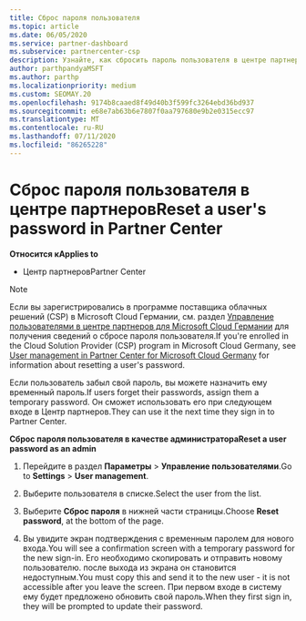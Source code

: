 ```yaml
---
title: Сброс пароля пользователя
ms.topic: article
ms.date: 06/05/2020
ms.service: partner-dashboard
ms.subservice: partnercenter-csp
description: Узнайте, как сбросить пароль пользователя в центре партнеров. Пользователи получат временный пароль при следующем входе в центр партнеров.
author: parthpandyaMSFT
ms.author: parthp
ms.localizationpriority: medium
ms.custom: SEOMAY.20
ms.openlocfilehash: 9174b8caaed8f49d40b3f599fc3264ebd36bd937
ms.sourcegitcommit: e68e7ab63b6e7807f0aa797680e9b2e0315ecc97
ms.translationtype: MT
ms.contentlocale: ru-RU
ms.lasthandoff: 07/11/2020
ms.locfileid: "86265228"
---
```

# <a name="reset-a-users-password-in-partner-center"></a><span data-ttu-id="dc336-104">Сброс пароля пользователя в центре партнеров</span><span class="sxs-lookup"><span data-stu-id="dc336-104">Reset a user's password in Partner Center</span></span>

<span data-ttu-id="dc336-105">**Относится к**</span><span class="sxs-lookup"><span data-stu-id="dc336-105">**Applies to**</span></span>

- <span data-ttu-id="dc336-106">Центр партнеров</span><span class="sxs-lookup"><span data-stu-id="dc336-106">Partner Center</span></span>

> [!NOTE]  
> <span data-ttu-id="dc336-107">Если вы зарегистрировались в программе поставщика облачных решений (CSP) в Microsoft Cloud Германии, см. раздел [Управление пользователями в центре партнеров для Microsoft Cloud Германии](user-management-in-partner-center-for-microsoft-cloud-germany.md) для получения сведений о сбросе пароля пользователя.</span><span class="sxs-lookup"><span data-stu-id="dc336-107">If you're enrolled in the Cloud Solution Provider (CSP) program in Microsoft Cloud Germany, see [User management in Partner Center for Microsoft Cloud Germany](user-management-in-partner-center-for-microsoft-cloud-germany.md) for information about resetting a user's password.</span></span>

<span data-ttu-id="dc336-108">Если пользователь забыл свой пароль, вы можете назначить ему временный пароль.</span><span class="sxs-lookup"><span data-stu-id="dc336-108">If users forget their passwords, assign them a temporary password.</span></span> <span data-ttu-id="dc336-109">Он сможет использовать его при следующем входе в Центр партнеров.</span><span class="sxs-lookup"><span data-stu-id="dc336-109">They can use it the next time they sign in to Partner Center.</span></span>

<span data-ttu-id="dc336-110">**Сброс пароля пользователя в качестве администратора**</span><span class="sxs-lookup"><span data-stu-id="dc336-110">**Reset a user password as an admin**</span></span>

1. <span data-ttu-id="dc336-111">Перейдите в раздел **Параметры** &gt; **Управление пользователями**.</span><span class="sxs-lookup"><span data-stu-id="dc336-111">Go to **Settings** &gt; **User management**.</span></span>

2. <span data-ttu-id="dc336-112">Выберите пользователя в списке.</span><span class="sxs-lookup"><span data-stu-id="dc336-112">Select the user from the list.</span></span>

3. <span data-ttu-id="dc336-113">Выберите **Сброс пароля** в нижней части страницы.</span><span class="sxs-lookup"><span data-stu-id="dc336-113">Choose **Reset password**, at the bottom of the page.</span></span>

4. <span data-ttu-id="dc336-114">Вы увидите экран подтверждения с временным паролем для нового входа.</span><span class="sxs-lookup"><span data-stu-id="dc336-114">You will see a confirmation screen with a temporary password for the new sign-in.</span></span> <span data-ttu-id="dc336-115">Его необходимо скопировать и отправить новому пользователю. после выхода из экрана он становится недоступным.</span><span class="sxs-lookup"><span data-stu-id="dc336-115">You must copy this and send it to the new user - it is not accessible after you leave the screen.</span></span> <span data-ttu-id="dc336-116">При первом входе в систему ему будет предложено обновить свой пароль.</span><span class="sxs-lookup"><span data-stu-id="dc336-116">When they first sign in, they will be prompted to update their password.</span></span>

